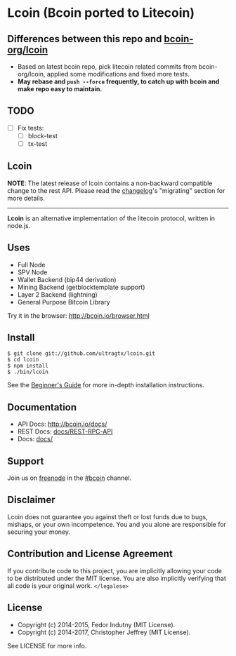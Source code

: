 # Lcoin (Bcoin ported to Litecoin)

## Differences between this repo and [bcoin-org/lcoin](https://github.com/bcoin-org/lcoin)

* Based on latest bcoin repo, pick litecoin related commits from bcoin-org/lcoin, applied some modifications and fixed more tests.
* **May rebase and `push --force` frequently, to catch up with bcoin and make repo easy to maintain.**

## TODO

* [ ] Fix tests:
    * [ ] block-test
    * [ ] tx-test

## Lcoin

__NOTE__: The latest release of lcoin contains a non-backward compatible change
to the rest API. Please read the [changelog]'s "migrating" section for more
details.

---

**Lcoin** is an alternative implementation of the litecoin protocol, written in
node.js.

## Uses

- Full Node
- SPV Node
- Wallet Backend (bip44 derivation)
- Mining Backend (getblocktemplate support)
- Layer 2 Backend (lightning)
- General Purpose Bitcoin Library

Try it in the browser: http://bcoin.io/browser.html

## Install

```
$ git clone git://github.com/ultragtx/lcoin.git
$ cd lcoin
$ npm install
$ ./bin/lcoin
```

See the [Beginner's Guide][guide] for more in-depth installation instructions.

## Documentation

- API Docs: http://bcoin.io/docs/
- REST Docs: [docs/REST-RPC-API](docs/REST-RPC-API.md)
- Docs: [docs/](docs/README.md)

## Support

Join us on [freenode][freenode] in the [#bcoin][irc] channel.

## Disclaimer

Lcoin does not guarantee you against theft or lost funds due to bugs, mishaps,
or your own incompetence. You and you alone are responsible for securing your
money.

## Contribution and License Agreement

If you contribute code to this project, you are implicitly allowing your code
to be distributed under the MIT license. You are also implicitly verifying that
all code is your original work. `</legalese>`

## License

- Copyright (c) 2014-2015, Fedor Indutny (MIT License).
- Copyright (c) 2014-2017, Christopher Jeffrey (MIT License).

See LICENSE for more info.

[purse]: https://purse.io
[guide]: https://github.com/bcoin-org/bcoin/blob/master/docs/Beginner's-Guide.md
[freenode]: https://freenode.net/
[irc]: irc://irc.freenode.net/bcoin
[changelog]: https://github.com/bcoin-org/bcoin/blob/master/CHANGELOG.md
